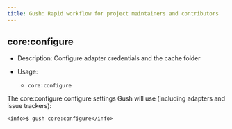```yaml
---
title: Gush: Rapid workflow for project maintainers and contributors
---
```

core:configure
--------------

* Description: Configure adapter credentials and the cache folder
* Usage:

  * `core:configure`

The <info>core:configure</info> configure settings Gush will use (including adapters and issue trackers):

    <info>$ gush core:configure</info>



